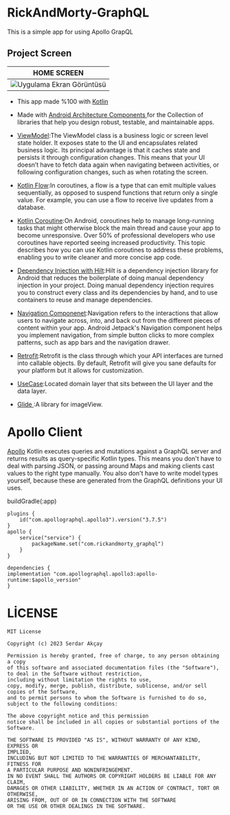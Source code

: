 # RickAndMorty-GraphQL

This is a simple app for using Apollo GrapQL
## Project Screen
HOME SCREEN | 
--- | 
![Uygulama Ekran Görüntüsü](https://i.hizliresim.com/t6lhadn.png) |

- This app made %100 with  [Kotlin](https://developer.android.com/kotlin)

- Made with [Android Architecture Components ](https://developer.android.com/topic/architecture)for the Collection of libraries that help you design robust, testable, and maintainable apps.

- [ViewModel](https://developer.android.com/topic/libraries/architecture/viewmodel):The ViewModel class is a business logic or screen level state holder. It exposes state to the UI and encapsulates related business logic. Its principal advantage is that it caches state and persists it through configuration changes. This means that your UI doesn’t have to fetch data again when navigating between activities, or following configuration changes, such as when rotating the screen.

- [Kotlin Flow](https://developer.android.com/kotlin/flow):In coroutines, a flow is a type that can emit multiple values sequentially, as opposed to suspend functions that return only a single value. For example, you can use a flow to receive live updates from a database.

- [Kotlin Coroutine](https://developer.android.com/kotlin/coroutines):On Android, coroutines help to manage long-running tasks that might otherwise block the main thread and cause your app to become unresponsive. Over 50% of professional developers who use coroutines have reported seeing increased productivity. This topic describes how you can use Kotlin coroutines to address these problems, enabling you to write cleaner and more concise app code.

- [Dependency Injection with Hilt](https://developer.android.com/training/dependency-injection/hilt-android):Hilt is a dependency injection library for Android that reduces the boilerplate of doing manual dependency injection in your project. Doing manual dependency injection requires you to construct every class and its dependencies by hand, and to use containers to reuse and manage dependencies.

- [Navigation Componenet](https://developer.android.com/guide/navigation):Navigation refers to the interactions that allow users to navigate across, into, and back out from the different pieces of content within your app. Android Jetpack's Navigation component helps you implement navigation, from simple button clicks to more complex patterns, such as app bars and the navigation drawer.

- [Retrofit](https://square.github.io/retrofit/):Retrofit is the class through which your API interfaces are turned into callable objects. By default, Retrofit will give you sane defaults for your platform but it allows for customization.

- [UseCase](https://developer.android.com/topic/architecture/domain-layer):Located domain layer that sits between the UI layer and the data layer.

- [Glide ](https://github.com/bumptech/glide):A library for imageView.


# Apollo Client
[Apollo](https://www.apollographql.com/docs/kotlin/)
 Kotlin executes queries and mutations against a GraphQL server and returns results as query-specific Kotlin types. This means you don't have to deal with parsing JSON, or passing around Maps and making clients cast values to the right type manually. You also don't have to write model types yourself, because these are generated from the GraphQL definitions your UI uses.

  buildGradle(:app)
  
``````
plugins {
    id("com.apollographql.apollo3").version("3.7.5")
}
apollo {
    service("service") {
        packageName.set("com.rickandmorty_graphql")
    }
}

dependencies {
implementation "com.apollographql.apollo3:apollo-runtime:$apollo_version"
}
``````







# LİCENSE



``````
MIT License

Copyright (c) 2023 Serdar Akçay

Permission is hereby granted, free of charge, to any person obtaining a copy 
of this software and associated documentation files (the "Software"),
to deal in the Software without restriction,
including without limitation the rights to use,
copy, modify, merge, publish, distribute, sublicense, and/or sell copies of the Software, 
and to permit persons to whom the Software is furnished to do so, subject to the following conditions:

The above copyright notice and this permission
notice shall be included in all copies or substantial portions of the Software.

THE SOFTWARE IS PROVIDED "AS IS", WITHOUT WARRANTY OF ANY KIND, EXPRESS OR 
IMPLIED, 
INCLUDING BUT NOT LIMITED TO THE WARRANTIES OF MERCHANTABILITY, FITNESS FOR 
A PARTICULAR PURPOSE AND NONINFRINGEMENT. 
IN NO EVENT SHALL THE AUTHORS OR COPYRIGHT HOLDERS BE LIABLE FOR ANY CLAIM,
DAMAGES OR OTHER LIABILITY, WHETHER IN AN ACTION OF CONTRACT, TORT OR OTHERWISE,
ARISING FROM, OUT OF OR IN CONNECTION WITH THE SOFTWARE 
OR THE USE OR OTHER DEALINGS IN THE SOFTWARE.
